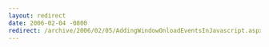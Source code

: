 ```yaml
---
layout: redirect
date: 2006-02-04 -0800
redirect: /archive/2006/02/05/AddingWindowOnloadEventsInJavascript.aspx/
---
```

